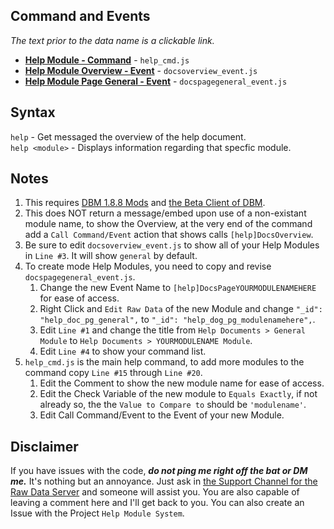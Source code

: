 ## **Command and Events**    
_The text prior to the data name is a clickable link._

- **[Help Module - Command](https://github.com/zachdoug24/dbm-projects/blob/help_cmd_module/help_cmd.js)** - `help_cmd.js`
- **[Help Module Overview - Event](https://github.com/zachdoug24/dbm-projects/blob/help_cmd_module/docsoverview_event.js)** - `docsoverview_event.js`   
- **[Help Module Page General - Event](https://github.com/zachdoug24/dbm-projects/blob/help_cmd_module/docspagegeneral_event.js)** - `docspagegeneral_event.js`
    
## **Syntax**
`help` - Get messaged the overview of the help document.  
`help <module>` - Displays information regarding that specfic module.    


## **Notes**    

1. This requires [DBM 1.8.8 Mods](https://github.com/Discord-Bot-Maker-Mods/DBM-Mods/tree/master) and [the Beta Client of DBM](https://discordapp.com/channels/374961173524643843/375701228111527937/461267260234006531).
2. This does NOT return a message/embed upon use of a non-existant module name, to show the Overview, at the very end of the command add a `Call Command/Event` action that shows calls `[help]DocsOverview`.
3. Be sure to edit `docsoverview_event.js` to show all of your Help Modules in `Line #3`. It will show `general` by default.
4. To create mode Help Modules, you need to copy and revise `docspagegeneral_event.js`.
    1. Change the new Event Name to `[help]DocsPageYOURMODULENAMEHERE` for ease of access.
    2. Right Click and `Edit Raw Data` of the new Module and change `"_id": "help_doc_pg_general",` to `"_id": "help_dog_pg_modulenamehere",`.
    3. Edit `Line #1` and change the title from `Help Documents > General Module` to `Help Documents > YOURMODULENAME Module`.
    4. Edit `Line #4` to show your command list.
5. `help_cmd.js` is the main help command, to add more modules to the command copy `Line #15` through `Line #20`.
    1. Edit the Comment to show the new module name for ease of access.
    2. Edit the Check Variable of the new module to `Equals Exactly`, if not already so, the the `Value to Compare to` should be `'modulename'`.
    3. Edit Call Command/Event to the Event of your new Module.

## **Disclaimer** 
If you have issues with the code, **_do not ping me right off the bat or DM me._** It's nothing but an annoyance. Just ask in [the Support Channel for the Raw Data Server](https://discordapp.com/channels/379372685182107669/388055603320324116/) and someone will assist you. You are also capable of leaving a comment here and I'll get back to you. You can also create an Issue with the Project `Help Module System`.
